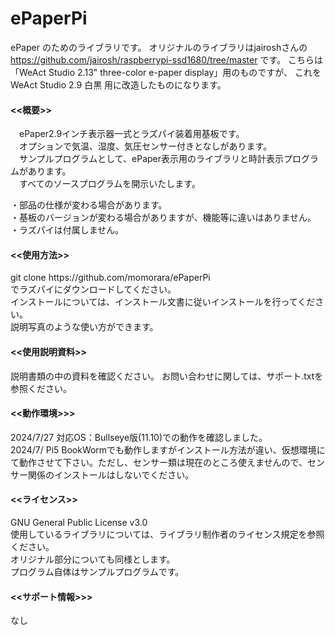 # ePaperPi

ePaper のためのライブラリです。
オリジナルのライブラリはjairoshさんの
https://github.com/jairosh/raspberrypi-ssd1680/tree/master
です。
こちらは 「WeAct Studio 2.13" three-color e-paper display」用のものですが、
これを　WeAct Studio 2.9 白黒 用に改造したものになります。

<h4><<概要>></h4>
　ePaper2.9インチ表示器一式とラズパイ装着用基板です。 <br>
　オプションで気温、湿度、気圧センサー付きとなしがあります。<br>
　サンプルプログラムとして、ePaper表示用のライブラリと時計表示プログラムがあります。 <br>
　すべてのソースプログラムを開示いたします。 <br>

・部品の仕様が変わる場合があります。 <br>
・基板のバージョンが変わる場合がありますが、機能等に違いはありません。<br>
・ラズパイは付属しません。<br>

<h4><<使用方法>></h4>
git clone https://github.com/momorara/ePaperPi <br>
でラズパイにダウンロードしてください。<br>
インストールについては、インストール文書に従いインストールを行ってください。<br>
説明写真のような使い方ができます。<br>

<h4><<使用説明資料>></h4>
説明書類の中の資料を確認ください。
お問い合わせに関しては、サポート.txtを参照ください。<br>

<h4><<動作環境>>></h4>
2024/7/27 対応OS：Bullseye版(11.10)での動作を確認しました。<br>
2024/7/ Pi5 BookWormでも動作しますがインストール方法が違い、仮想環境にて動作させて下さい。ただし、センサー類は現在のところ使えませんので、センサー関係のインストールはしないでください。<br>

<h4><<ライセンス>></h4>
GNU General Public License v3.0 <br>
使用しているライブラリについては、ライブラリ制作者のライセンス規定を参照ください。 <br>
オリジナル部分についても同様とします。 <br>
プログラム自体はサンプルプログラムです。 <br>

<h4><<サポート情報>>></h4>
なし
